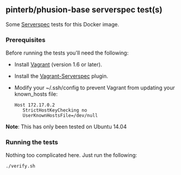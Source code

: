 ## pinterb/phusion-base serverspec test(s)

Some [Serverspec](http://serverspec.org/) tests for this Docker image.

### Prerequisites
Before running the tests you'll need the following:

* Install [Vagrant](http://www.vagrantup.com/) (version 1.6 or later).
* Install the [Vagrant-Serverspec](https://github.com/jvoorhis/vagrant-serverspec) plugin.
* Modify your ~/.ssh/config to prevent Vagrant from updating your known_hosts file:

     ```
     Host 172.17.0.2
        StrictHostKeyChecking no
        UserKnownHostsFile=/dev/null
     ```

**Note**: This has only been tested on Ubuntu 14.04

### Running the tests
Nothing too complicated here.  Just run the following:

`./verify.sh`
